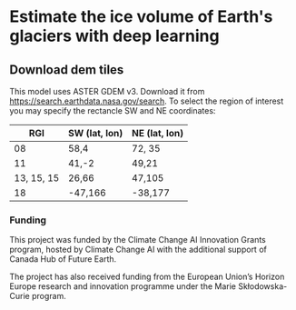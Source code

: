 # Estimate the ice volume of Earth's glaciers with deep learning

<!--
<p align="center">
  <img
  src="images/logo.png"
  alt="Alt text"
  title="Optional title"
  style="display: inline-block; margin: 0 auto; max-width: 50px"
  width="300"
  >
</p>
-->

## Download dem tiles
This model uses ASTER GDEM v3. 
Download it from https://search.earthdata.nasa.gov/search. 
 To select the region of interest you may specify the rectancle SW and NE coordinates:

| RGI | SW (lat, lon) | NE (lat, lon)|
| ---  | --- | --- |
| 08   | 58,4 | 72, 35 |
| 11   | 41,-2 | 49,21 |
| 13, 15, 15   | 26,66 | 47,105 |
| 18   | -47,166 | -38,177 |

### Funding
<!--
[<img aligh="right" alt="CCAI" src="images/logoCCAI.png" height="70">](https://www.climatechange.ai/)
[<img aligh="right" alt="EU" src="images/logoEU.png" height="70">](https://marie-sklodowska-curie-actions.ec.europa.eu/)
-->

This project was funded by the Climate Change AI Innovation Grants program,
hosted by Climate Change AI with the additional support of Canada Hub of Future
Earth.

The project has also received funding from the European Union’s Horizon Europe research 
and innovation programme under the Marie Skłodowska-Curie program.